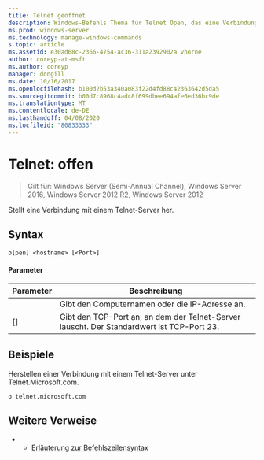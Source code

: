 ```yaml
---
title: Telnet geöffnet
description: Windows-Befehls Thema für Telnet Open, das eine Verbindung mit einem Telnet-Server herstellt.
ms.prod: windows-server
ms.technology: manage-windows-commands
s.topic: article
ms.assetid: e30ad68c-2366-4754-ac36-311a2392902a vhorne
author: coreyp-at-msft
ms.author: coreyp
manager: dongill
ms.date: 10/16/2017
ms.openlocfilehash: b100d2b53a340a083f22d4fd88c42363642d5da5
ms.sourcegitcommit: b00d7c8968c4adc8f699dbee694afe6ed36bc9de
ms.translationtype: MT
ms.contentlocale: de-DE
ms.lasthandoff: 04/08/2020
ms.locfileid: "80833333"
---
```

# <a name="telnet-open"></a>Telnet: offen

>Gilt für: Windows Server (Semi-Annual Channel), Windows Server 2016, Windows Server 2012 R2, Windows Server 2012

Stellt eine Verbindung mit einem Telnet-Server her.    

## <a name="syntax"></a>Syntax  
```  
o[pen] <hostname> [<Port>]  
```  
#### <a name="parameters"></a>Parameter  

| Parameter  |                                        Beschreibung                                         |
|------------|--------------------------------------------------------------------------------------------|
| <hostname> |                         Gibt den Computernamen oder die IP-Adresse an.                         |
|  [<Port>]  | Gibt den TCP-Port an, an dem der Telnet-Server lauscht. Der Standardwert ist TCP-Port 23. |

## <a name="examples"></a><a name=BKMK_Examples></a>Beispiele  
Herstellen einer Verbindung mit einem Telnet-Server unter Telnet.Microsoft.com.  
```  
o telnet.microsoft.com  
```  
## <a name="additional-references"></a>Weitere Verweise  
-   - [Erläuterung zur Befehlszeilensyntax](command-line-syntax-key.md)  
